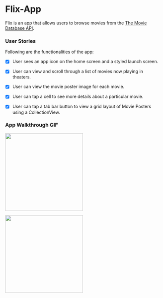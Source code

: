 # Flix-App
Flix is an app that allows users to browse movies from the [The Movie Database API](http://docs.themoviedb.apiary.io/#).

### User Stories

Following are the functionalities of the app:
- [x] User sees an app icon on the home screen and a styled launch screen.
- [x] User can view and scroll through a list of movies now playing in theaters.
- [x] User can view the movie poster image for each movie.
- [x] User can tap a cell to see more details about a particular movie.
- [x] User can tap a tab bar button to view a grid layout of Movie Posters using a CollectionView.


### App Walkthrough GIF
<img src="http://g.recordit.co/rkOD37dssi.gif" width=250><br>

<img src="http://g.recordit.co/VVGSF3vEp1.gif" width=250><br>


